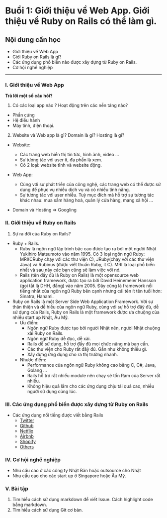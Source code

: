 # Buổi 1: Giới thiệu về Web App. Giới thiệu về Ruby on Rails có thể làm gì.

## Nội dung cần học
 - Giới thiệu về Web App
 - Giới Ruby on Rails là gì?
 - Các ứng dụng phổ biến nào được xây dựng từ Ruby on Rails.
 - Cơ hội nghề nghiệp

-----

### I. Giới thiệu về Web App
**Trả lời một số câu hỏi?**

1. Có các loại app nào ? Hoạt động trên các nền tảng nào?
  - Phần cứng
  - Hệ điều hành
  - Máy tính, điện thoại.
2. Website và Web app là gì? Domain là gì? Hosting là gì?
  - Website:
    - Các trang web hiển thị tin tức, hình ảnh, video ...
    - Sự tương tác với user ít, đa phần là xem.
    - Có 2 loại: website tĩnh và website động.

  - Web App:
    - Cùng với sự phát triển của công nghệ, các trang web có thể được sử dụng để phục vụ nhiều dịch vụ và có nhiều tính năng.
    - Sự tương tác với user nhiều. Tuỳ mục đích mà hỗ trợ sự tương tác khác nhau: mua sắm hàng hoá, quản lý cửa hàng, mạng xã hội ...
  - Domain và Hosting => Googling

### II. Giới thiệu về Ruby on Rails
1. Sự ra đời của Ruby on Rails?
  - Ruby + Rails.
    - Ruby là ngôn ngữ lập trình bậc cao được tạo ra bởi một người Nhật Yukihiro Matsumoto vào năm 1995. Có 3 loại ngôn ngữ Ruby: MRI(CRuby chạy với các thư viện C), JRuby(chạy với các thư viện Java) và Rubinus (được viết thuần Ruby, ít C). MRI là loại phổ biến nhất và sau này các bạn cũng sẽ làm việc với nó.
    - Rails (tên đầy đủ là Ruby on Rails) là một opensource web application framework, được tạo ra bởi David Heinemeier Hansson (gọi tắt là DHH, đấng) vào năm 2005. Đây cũng là framework nổi tiếng nhất của ngôn ngữ Ruby bên cạnh nhưng cái tên ít tên tuổi hơn: Sinatra, Hanami.
  - Ruby on Rails là một Server Side Web Application Framework. Với sự thân thiện và dễ hiểu của ngôn ngữ Ruby, cùng với sự hỗ trợ đâỳ đủ, dễ sử dụng của Rails, Ruby on Rails là một framework được ưa chuộng của nhiều start up Nhật, Âu Mỹ.
    - Ưu điểm:
      - Ngôn ngữ Ruby được tạo bởi người Nhật nên, người Nhật chuộng xài Ruby on Rails.
      - Ngôn ngữ Ruby dễ đọc, dễ xài.
      - Rails dễ sử dụng, hỗ trợ đầy đủ mọi chức năng mà bạn cần.
      - Các thư viện cho Ruby rất đâỳ đủ. Gần như không thiếu gì.
      - Xây dựng ứng dụng cho ra thị trường nhanh.
    - Nhược điểm:
      - Performance của ngôn ngữ Ruby không cao bằng C, C#, Java, Golang ...
      - Rails hỗ trợ rất nhiều module nên chạy sẽ tốn Ram của Server rất nhiều.
      - Không hiệu quả lắm cho các ứng dụng chịu tải quá cao, nhiều người sử dụng cùng lúc.

### III. Các ứng dụng phổ biến được xây dựng từ Ruby on Rails
  - Các ứng dụng nổi tiếng được viết bằng Rails
    - [Twitter](https://twitter.com/)
    - [Github](http://github.com/)
    - [Netflix](https://www.netflix.com/)
    - [Airbnb](https://www.airbnb.com/)
    - [Shopify](https://www.shopify.com/)
    - [Others](https://builtonrails.com/)

### IV. Cơ hội nghề nghiệp
 - Nhu cầu cao ở các công ty Nhật Bản hoặc outsource cho Nhật
 - Nhu cầu cao cho các start up ở Singapore hoặc Âu Mỹ.
 
### V. Bài tập
 1. Tìm hiểu cách sử dụng markdown để viết Issue. Cách highlight code bằng markdown.
 2. Tìm hiểu cách sử dụng Git cơ bản. 



